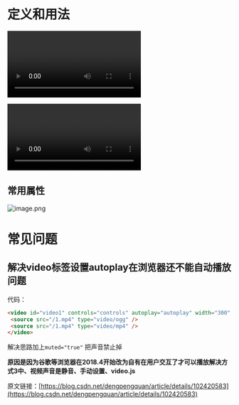 # 定义和用法
<video> 标签定义视频，比如电影片段或其他视频流


<video> 标签是 HTML 5 的新标签。
## 常用属性
![image.png](https://cdn.nlark.com/yuque/0/2020/png/1039463/1592554331969-92789a76-715b-42d2-a920-ce925c563f23.png#align=left&display=inline&height=357&name=image.png&originHeight=357&originWidth=827&size=42915&status=done&style=none&width=827)
# 常见问题
## 解决video标签设置autoplay在浏览器还不能自动播放问题

代码：
```html
<video id="video1" controls="controls" autoplay="autoplay" width="300" height="240" loop="loop" muted="true">
 <source src="/1.mp4" type="video/ogg" />
 <source src="/1.mp4" type="video/mp4" />
</video>
```



解决思路加上`muted="true"` 把声音禁止掉

**原因是因为谷歌等浏览器在2018.4开始改为自有在用户交互了才可以播放解决方式3中、视频声音是静音、手动设置、video.js**

原文链接：[https://blog.csdn.net/dengpengquan/article/details/102420583](https://blog.csdn.net/dengpengquan/article/details/102420583)
